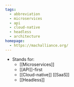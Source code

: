 ```yaml
---
tags:
  - abbreviation
  - microservices
  - api
  - cloud-native
  - headless
  - architecture
homepage:
  - https://machalliance.org/
---
```

- Stands for:
	- [[Microservices]]
	- [[API]]-first
	- [[Cloud-native]] [[SaaS]]
	- [[Headless]]